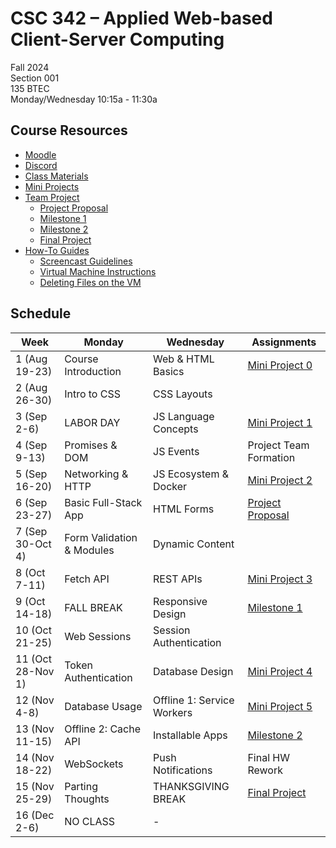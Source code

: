 # CSC 342 – Applied Web-based Client-Server Computing

Fall 2024<br>
Section 001<br>
135 BTEC  <br>
Monday/Wednesday 10:15a - 11:30a

## Course Resources

* [Moodle](https://go.ncsu.edu/csc342-moodle)
* [Discord](https://go.ncsu.edu/csc342-discord)
* [Class Materials](ClassMaterials/)
* [Mini Projects](MiniProjects)
* [Team Project](TeamProject)
  * [Project Proposal](TeamProject/Proposal.md)
  * [Milestone 1](TeamProject/Milestone1.md)
  * [Milestone 2](TeamProject/Milestone2.md)
  * [Final Project](TeamProject/FinalProject.md)
* [How-To Guides](HowTo)
  * [Screencast Guidelines](HowTo/Screencasts.md)
  * [Virtual Machine Instructions](HowTo/VM.md)
  * [Deleting Files on the VM](HowTo/RootFiles.md)




## Schedule

| Week              | Monday                    | Wednesday                  | Assignments                                         |
|-------------------|---------------------------|----------------------------|-----------------------------------------------------|
| 1 (Aug 19-23)     | Course Introduction       | Web & HTML Basics          | [Mini Project 0](MiniProjects/MiniProject0.md)      |
| 2 (Aug 26-30)     | Intro to CSS              | CSS Layouts                |                                                     |
| 3 (Sep 2-6)       | LABOR DAY                 | JS Language Concepts       | [Mini Project 1](MiniProjects/MiniProject1.md)      |
| 4 (Sep 9-13)      | Promises & DOM            | JS Events                  | Project Team Formation                              |
| 5 (Sep 16-20)     | Networking & HTTP         | JS Ecosystem & Docker      | [Mini Project 2](MiniProjects/MiniProject2.md)      |
| 6 (Sep 23-27)     | Basic Full-Stack App      | HTML Forms                 | [Project Proposal](TeamProject/Proposal.md)         |
| 7 (Sep 30-Oct 4)  | Form Validation & Modules | Dynamic Content            |                                                     |
| 8 (Oct 7-11)      | Fetch API                 | REST APIs                  | [Mini Project 3](MiniProjects/MiniProject3.md)      |
| 9 (Oct 14-18)     | FALL BREAK                | Responsive Design          | [Milestone 1](TeamProject/Milestone1.md)            |
| 10 (Oct 21-25)    | Web Sessions              | Session Authentication     |                                                     |
| 11 (Oct 28-Nov 1) | Token Authentication      | Database Design            | [Mini Project 4](MiniProjects/MiniProject4.md)      |
| 12 (Nov 4-8)      | Database Usage            | Offline 1: Service Workers | [Mini Project 5](MiniProjects/MiniProject5.md)      |
| 13 (Nov 11-15)    | Offline 2: Cache API      | Installable Apps           | [Milestone 2](TeamProject/Milestone2.md)            |
| 14 (Nov 18-22)    | WebSockets                | Push Notifications         | Final HW Rework                                     |
| 15 (Nov 25-29)    | Parting Thoughts          | THANKSGIVING BREAK         | [Final Project](TeamProject/FinalProject.md)        |
| 16 (Dec 2-6)     | NO CLASS                  | -                          |                                                     |